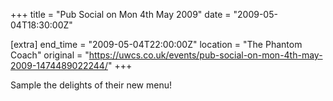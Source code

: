 +++
title = "Pub Social on Mon 4th May 2009"
date = "2009-05-04T18:30:00Z"

[extra]
end_time = "2009-05-04T22:00:00Z"
location = "The Phantom Coach"
original = "https://uwcs.co.uk/events/pub-social-on-mon-4th-may-2009-1474489022244/"
+++

Sample the delights of their new menu\!

